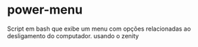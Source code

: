 # power-menu
Script em bash que exibe um menu com opções relacionadas ao desligamento do computador. usando o zenity
